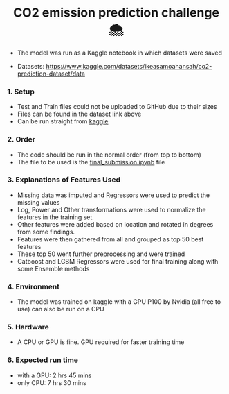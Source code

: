 <h1 align="center">CO2 emission prediction challenge 🌨️ </h1>

- The model was run as a Kaggle notebook in which datasets were saved

- Datasets: https://www.kaggle.com/datasets/ikeasamoahansah/co2-prediction-dataset/data

### 1. Setup

- Test and Train files could not be uploaded to GitHub due to their sizes
- Files can be found in the dataset link above
- Can be run straight from [kaggle](https://www.kaggle.com/code/ikeasamoahansah/test-features-emission-py)

### 2. Order

- The code should be run in the normal order (from top to bottom)
- The file to be used is the [final_submission.ipynb](final_submission.ipynb) file

### 3. Explanations of Features Used

- Missing data was imputed and Regressors were used to predict the missing values
- Log, Power and Other transformations were used to normalize the features in the training set.
- Other features were added based on location and rotated in degrees from some findings.
- Features were then gathered from all and grouped as top 50 best features
- These top 50 went further preprocessing and were trained
- Catboost and LGBM Regressors were used for final training along with some Ensemble methods

### 4. Environment

- The model was trained on kaggle with a GPU P100 by Nvidia (all free to use) can also be run on a CPU

### 5. Hardware

- A CPU or GPU is fine. GPU required for faster training time

### 6. Expected run time

- with a GPU: 2 hrs 45 mins
- only CPU: 7 hrs 30 mins
